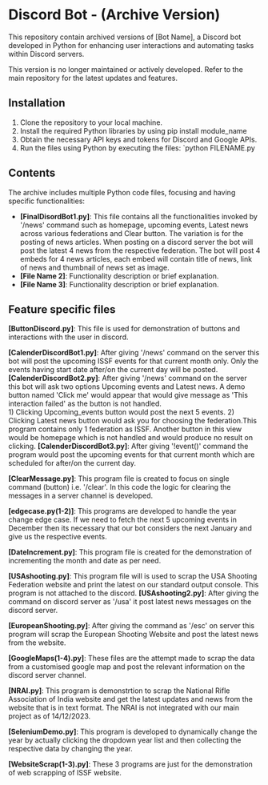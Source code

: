 # Discord Bot - (Archive Version)
This repository contain archived versions of [Bot Name], a Discord bot developed in Python for enhancing user interactions and automating tasks within Discord servers.

This version is no longer maintained or actively developed. Refer to the main repository for the latest updates and features.

## Installation
1. Clone the repository to your local machine.
2. Install the required Python libraries by using pip install module_name
3. Obtain the necessary API keys and tokens for Discord and Google APIs.
4. Run the files using Python by executing the files: `python FILENAME.py

## Contents
The archive includes multiple Python code files, focusing and having specific functionalities:
- **[FinalDisordBot1.py]**: This file contains all the functionalities invoked by '/news' command such as homepage, upcoming events, Latest news across various federations and Clear button. 
		The variation is for the posting of news articles. When posting on a discord server the bot will post the latest 4 news from the respective federation. The bot will post 4 embeds for 4 news articles, each embed will contain title of news, link of news and thumbnail of news set as image.	  
- **[File Name 2]**: Functionality description or brief explanation.
- **[File Name 3]**: Functionality description or brief explanation.

## Feature specific files
**[ButtonDiscord.py]**: This file is used for demonstration of buttons and interactions with the user in discord.

**[CalenderDiscordBot1.py]**: After giving '/news' command on the server this bot will post the upcoming ISSF events for that current month only. Only the events having start date after/on the current day will be posted.
 **[CalenderDiscordBot2.py]**: After giving '/news' command on the server this bot will ask two options Upcoming events and Latest news. A demo button named 'Click me' would appear that would give message as 'This interaction failed' as the button is not handled.  
			       1) Clicking Upcoming_events button would post the next 5 events.
			       2) Clicking Latest news button would ask you for choosing the federation.This program contains only 1 federation as ISSF. Another button in this view would be homepage which is not handled and would produce no result on clicking.
**[CalenderDiscordBot3.py]**: After giving '!event()' command the program would post the upcoming events for that current month which are scheduled for after/on the current day.

**[ClearMessage.py]**: This program file is created to focus on single command (button) i.e. '/clear'. In this code the logic for clearing the messages in a server channel is developed.

**[edgecase.py(1-2)]**: This programs are developed to handle the year change edge case. If we need to fetch the next 5 upcoming events in December then its necessary that our bot considers the next January and give us the respective events.

**[DateIncrement.py]**: This program file is created for the demonstration of incrementing the month and date as per need.

**[USAshooting.py]**: This program file will is used to scrap the USA Shooting Federation website and print the latest on our standard output console. This program is not attached to the discord.
**[USAshooting2.py]**: After giving the command on discord server as '/usa' it post latest news messages on the discord server.

**[EuropeanShooting.py]**: After giving the command as '/esc' on server this program will scrap the European Shooting Website and post the latest news from the website.

**[GoogleMaps(1-4).py]**: These files are the attempt made to scrap the data from a customised google map and post the relevant information on the discord server channel.

**[NRAI.py]**: This program is demonstrtion to scrap the National Rifle Association of India website and get the latest updates and news from the website that is in text format. The NRAI is not integrated with our main project as of 14/12/2023.

**[SeleniumDemo.py]**: This program is developed to dynamically change the year by actually clicking the dropdown year list and then collecting the respective data by changing the year.

**[WebsiteScrap(1-3).py]**: These 3 programs are just for the demonstration of web scrapping of ISSF website.
